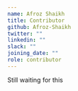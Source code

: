```yaml
---
name: Afroz Shaikh
title: Contributor
github: Afroz-Shaikh
twitter: ""
linkedin: ""
slack: ""
joining_date: ""
role: contributor
---
```


Still waiting for this
